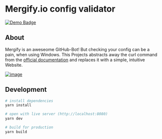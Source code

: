 # Mergify.io config validator

[![Demo Badge](https://img.shields.io/badge/Demo-Deployed-brightgreen.svg)](https://mergify.adrianjost.dev/)


## About

Mergify is an aweseome GitHub-Bot! But checking your config can be a pain, when using Windows.
This Projects abstracts away the curl command from the [official documentation](https://doc.mergify.io/configuration.html#validation) and replaces it with a simple, intuitive Website.

[![image](https://user-images.githubusercontent.com/22987140/56078575-03dc2400-5dea-11e9-871b-e603e6c54541.png)](https://mergify.adrianjost.dev)

## Development

```bash
# install dependencies
yarn install

# open with live server (http://localhost:8080)
yarn dev

# build for production
yarn build
```
